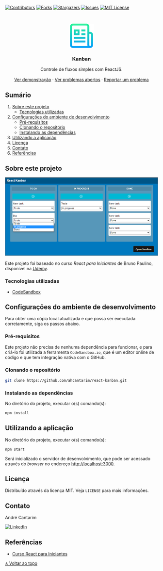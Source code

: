 [![Contributors][contributors-shield]][contributors-url]
[![Forks][forks-shield]][forks-url]
[![Stargazers][stars-shield]][stars-url]
[![Issues][issues-shield]][issues-url]
[![MIT License][license-shield]][license-url]


<!-- PROJECT LOGO -->
<br />
<p align="center">
  <a href="https://github.com/ahcantarim/react-kanban">
    <img src=".github/logo.png" alt="react-kanban" width="80" height="80">
  </a>

  <h3 align="center">Kanban</h3>

  <p align="center">
    Controle de fluxos simples com ReactJS.
    <br />
    <br />
    <a href="https://79egq.csb.app/">Ver demonstração</a>
    ·
    <a href="https://github.com/ahcantarim/react-kanban/issues">Ver problemas abertos</a>
    ·
    <a href="https://github.com/ahcantarim/react-kanban/issues/new">Reportar um problema</a>
  </p>
</p>


<!-- TABLE OF CONTENTS -->
## Sumário

<ol>
    <li>
        <a href="#sobre-este-projeto">Sobre este projeto</a>
        <ul>
            <li><a href="#tecnologias-utilizadas">Tecnologias utilizadas</a></li>
        </ul>
    </li>
    <li>
        <a href="#configurações-do-ambiente-de-desenvolvimento">Configurações do ambiente de desenvolvimento</a>
        <ul>
            <li><a href="#pré-requisitos">Pré-requisitos</a></li>
            <li><a href="#clonando-o-repositório">Clonando o repositório</a></li>
            <li><a href="#instalando-as-dependências">Instalando as dependências</a></li>
        </ul>
    </li>
    <li><a href="#utilizando-a-aplicação">Utilizando a aplicação</a></li>
    <li><a href="#licença">Licença</a></li>
    <li><a href="#contato">Contato</a></li>
    <li><a href="#referências">Referências</a></li>
</ol>


<!-- ABOUT THE PROJECT -->
## Sobre este projeto

[![Screenshot][product-screenshot]][product-screenshot]

Este projeto foi baseado no curso *React para Iniciantes* de Bruno Paulino, disponível na [Udemy](https://www.udemy.com/).


### Tecnologias utilizadas

* [CodeSandbox](https://codesandbox.io/)


<!-- GETTING STARTED -->
## Configurações do ambiente de desenvolvimento

Para obter uma cópia local atualizada e que possa ser executada corretamente, siga os passos abaixo.

### Pré-requisitos

Este projeto não precisa de nenhuma dependência para funcionar, e para criá-lo foi utilizada a ferramenta `CodeSandbox.io`, que é um editor online de código e que tem integração nativa com o GitHub.


### Clonando o repositório

```bash
git clone https://github.com/ahcantarim/react-kanban.git
```


### Instalando as dependências

No diretório do projeto, executar o(s) comando(s):

```bash
npm install
```


<!-- USAGE EXAMPLES -->
## Utilizando a aplicação

No diretório do projeto, executar o(s) comando(s):

```bash
npm start
```

Será inicializado o servidor de desenvolvimento, que pode ser acessado através do *browser* no endereço <http://localhost:3000>.


<!-- LICENSE -->
## Licença

Distribuído através da licença MIT. Veja `LICENSE` para mais informações.


<!-- CONTACT -->
## Contato

André Cantarim

[![LinkedIn][linkedin-shield]][linkedin-url]


<!-- ACKNOWLEDGEMENTS -->
## Referências

* [Curso React para Iniciantes](https://www.udemy.com/course/react-para-iniciantes-free)


<a href="#sumário">🔝 Voltar ao topo</a>


<!-- MARKDOWN LINKS & IMAGES -->
<!-- https://www.markdownguide.org/basic-syntax/#reference-style-links -->
[contributors-shield]: https://img.shields.io/github/contributors/ahcantarim/react-kanban.svg?style=for-the-badge
[contributors-url]: https://github.com/ahcantarim/react-kanban/graphs/contributors
[forks-shield]: https://img.shields.io/github/forks/ahcantarim/react-kanban.svg?style=for-the-badge
[forks-url]: https://github.com/ahcantarim/react-kanban/network/members
[stars-shield]: https://img.shields.io/github/stars/ahcantarim/react-kanban.svg?style=for-the-badge
[stars-url]: https://github.com/ahcantarim/react-kanban/stargazers
[issues-shield]: https://img.shields.io/github/issues/ahcantarim/react-kanban.svg?style=for-the-badge
[issues-url]: https://github.com/ahcantarim/react-kanban/issues
[license-shield]: https://img.shields.io/github/license/ahcantarim/react-kanban.svg?style=for-the-badge
[license-url]: https://github.com/ahcantarim/react-kanban/blob/master/LICENSE.txt
[linkedin-shield]: https://img.shields.io/badge/-LinkedIn-black.svg?style=for-the-badge&logo=linkedin&colorB=555
[linkedin-url]: https://linkedin.com/in/ahcantarim
[product-screenshot]: .github/screenshot.png
